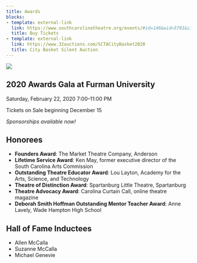 ```yaml
---
title: Awards
blocks:
- template: external-link
  link: https://www.southcarolinatheatre.org/events/#id=146&wid=5701&cid=1134
  title: Buy Tickets
- template: external-link
  link: https://www.32auctions.com/SCTACityBasket2020
  title: City Basket Silent Auction
---
```

![](/uploads/Cover-SCTA-Events-2020-Awards.jpg)

## 2020 Awards Gala at Furman University

Saturday, February 22, 2020
7:00–11:00 PM

Tickets on Sale beginning December 15

_Sponsorships available now!_

## Honorees

- **Founders Award**: The Market Theatre Company, Anderson
- **Lifetime Service Award**: Ken May, former executive director of the South Carolina Arts Commission
- **Outstanding Theatre Educator Award**: Lou Layton, Academy for the Arts, Science, and Technology
- **Theatre of Distinction Award**: Spartanburg Little Theatre, Spartanburg
- **Theatre Advocacy Award**: Carolina Curtain Call, online theatre magazine
- **Deborah Smith Hoffman Outstanding Mentor Teacher Award**: Anne Lavely, Wade Hampton High School

## Hall of Fame Inductees
- Allen McCalla
- Suzanne McCalla
- Michael Genevie
